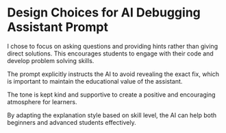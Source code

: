 # Design Choices for AI Debugging Assistant Prompt

I chose to focus on asking questions and providing hints rather than giving direct solutions. This encourages students to engage with their code and develop problem solving skills.

The prompt explicitly instructs the AI to avoid revealing the exact fix, which is important to maintain the educational value of the assistant.

The tone is kept kind and supportive to create a positive and encouraging atmosphere for learners.

By adapting the explanation style based on skill level, the AI can help both beginners and advanced students effectively.
